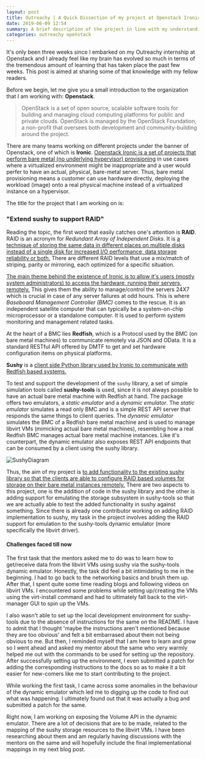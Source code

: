 ```yaml
---
layout: post
title: Outreachy | A Quick Dissection of my project at Openstack Ironic
date: 2019-06-09 12:54
summary: A brief description of the project in line with my understanding
categories: outreachy openstack
---
```


It's only been three weeks since I embarked on my Outreachy internship at Openstack and I already feel like my brain has evolved so much in terms of the tremendous amount of learning that has taken place the past few weeks. This post is aimed at sharing some of that knowledge with my fellow readers.

Before we begin, let me give you a small introduction to the organization that I am working with: <span class="red">__Openstack__</span>.

> OpenStack is a set of open source, scalable software tools for building and managing cloud computing platforms for public and private clouds. OpenStack is managed by the OpenStack Foundation, a non-profit that oversees both development and community-building around the project.

There are many teams working on different projects under the banner of Openstack, one of which is <span class="red">__Ironic__</span>. <ins>Openstack Ironic is a set of projects that perform bare metal (no underlying hypervisor) provisioning</ins> in use cases where a virtualized environment might be inappropriate and a user would perfer to have an actual, physical, bare-metal server. Thus, bare metal provisioning means a customer can use hardware directly, deploying the workload (image) onto a real physical machine instead of a virtualized instance on a hypervisor.

The title for the project that I am working on is:

### "Extend sushy to support RAID"

Reading the topic, the first word that easily catches one's attention is <span class="red">__RAID__</span>. RAID is an acronym for _Redundant Array of Independent Disks_. It is <ins>a technique of storing the same data in different places on multiple disks instead of a  single disk for increased I/O performance, data storage reliability or both.</ins> There are different RAID levels that use a mix/match of striping, parity or mirroring, each optimized for a specific situation. 

<ins>The main theme behind the existence of Ironic is to allow it's users (mostly system administrators) to access the hardware, running their servers, remotely.</ins> This gives them the ability to manage/control the servers 24X7 which is crucial in case of any server failures at odd hours. This is where <span class="red">_Baseboard Management Controller (BMC)_</span> comes to the rescue. It is an independent satellite computer that can typically be a system-on-chip microprocessor or a standalone computer. It is used to perform system monitoring and management related tasks.

At the heart of a BMC lies <span class="red">__Redfish__</span>, which is a Protocol used by the BMC (on bare metal machines) to communicate remotely via JSON and OData. It is a standard RESTful API offered by DMTF to get and set hardware configuration items on physical platforms.

<span class="red">__Sushy__</span> is a <ins>client side Python library used by Ironic to communicate with Redfish based systems.</ins> 

To test and support the development of the `sushy` library, a set of simple simulation tools called <span class="red">__sushy-tools__</span> is used, since it is not always possible to have an actual bare metal machine with Redfish at hand. The package offers two emulators, a _static emulator_ and a _dynamic emulator_. The <span class="red">_static emulator_</span> simulates a read only BMC and is a simple REST API server that responds the same things to client queries. The <span class="red">_dynamic emulator_</span> simulates the BMC of a Redfish bare metal machine and is used to manage libvirt VMs (mimicking actual bare metal machines), resembling how a real Redfish BMC manages actual bare metal machine instances. Like it's counterpart, the dynamic emulator also exposes REST API endpoints that can be consumed by a client using the sushy library.


![SushyDiagram](https://user-images.githubusercontent.com/20443665/59162360-42057380-8b0d-11e9-8634-d0bf9b5b2106.png)


Thus, the aim of my project is <ins>to add functionality to the existing sushy library so that the clients are able to configure RAID based volumes for storage on their bare metal instances remotely.</ins> There are two aspects to this project, one is the addition of code in the sushy library and the other is adding support for emulating the storage subsystem in sushy-tools so that we are actually able to test the added functionality in sushy against something. Since there is already one contributor working on adding RAID implementation to sushy, my task in the project involves adding the RAID support for emulation to the sushy-tools dynamic emulator (more specifically the libvirt driver). 

#### Challenges faced till now

The first task that the mentors asked me to do was to learn how to get/receive data from the libvirt VMs using sushy via the sushy-tools dynamic emulator. Honestly, the task did feel a bit intimidating to me in the beginning. I had to go back to the networking basics and brush them up. After that, I spent quite some time reading blogs and following videos on libvirt VMs. I encountered some problems while setting up/creating the VMs using the virt-install command and had to ultimately fall back to the virt-manager GUI to spin up the VMs.

I also wasn't able to set up the local development environment for sushy-tools due to the absence of instructions for the same on the README. I have to admit that I thought 'maybe the instructions aren't mentioned because they are too obvious' and felt a bit embarrased about them not being obvious to me. But then, I reminded myself that I am here to learn and grow so I went ahead and asked my mentor about the same who very warmly helped me out with the commands to be used for setting up the repository. After successfully setting up the environment, I even submitted a patch for adding the corresponding instructions to the docs so as to make it a bit easier for new-comers like me to start contributing to the project.

While working the first task, I came across some anomalies in the behaviour of the dynamic emulator which led me to digging up the code to find out what was happening. I ultimately found out that it was actually a bug and submitted a patch for the same. 

Right now, I am working on exposing the Volume API in the dynamic emulator. There are a lot of decisions that are to be made, related to the mapping of the sushy storage resources to the libvirt VMs. I have been researching about them and am regularly having discussions with the mentors on the same and will hopefully include the final implementational mappings in my next blog post.
